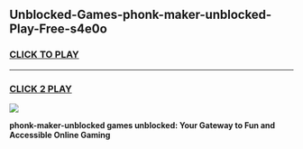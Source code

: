 
## Unblocked-Games-phonk-maker-unblocked-Play-Free-s4e0o
<h3>
<a href="https://premium76.site?title=phonk-maker-unblocked&ref=18A1">CLICK TO PLAY</a></h3>
<hr>

<h3>
<a href="https://premium76.site?title=phonk-maker-unblocked&ref=18A1">CLICK 2 PLAY</a>
  
</h3>

<a href="https://premium76.site?title=phonk-maker-unblocked&ref=18A1"><img src="https://clearcache.store/games.png"></a>


**phonk-maker-unblocked games unblocked: Your Gateway to Fun and Accessible Online Gaming**
